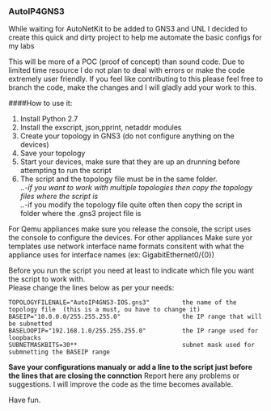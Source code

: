 ### AutoIP4GNS3
While waiting for AutoNetKit to be added to GNS3 and UNL I decided to create this quick and dirty project to help me automate the basic configs for my labs

This will be more of a POC (proof of concept) than sound code. Due to limited time resource I do not plan to deal with errors or make the code extremely user friendly. If you feel like contributing to this please feel free to branch the code, make the changes and I will gladly add your work to this. 

####How to use it:  

1. Install Python 2.7  
2. Install the exscript, json,pprint, netaddr modules
3. Create your topology in GNS3 (do not configure anything on the devices)  
4. Save your topology  
5. Start your devices, make sure that they are up an drunning before attempting to run the script  
6. The script and the topology file must be in the same folder.   
  ..*-if you want to work with multiple topologies then copy the topology files where the script is  
  ..*-if you modify the topology file quite often then copy the script in folder where the .gns3 project file is  

For Qemu appliances make sure you release the console, the script uses the console to configure the devices. For other appliances 
Make sure yor templates use network interface name formats consitent with what the appliance uses for interface names (ex: GigabitEthernet0/{0})  
  
Before you run the script you need at least to indicate which file you want the script to work with.  
Please change the lines below as per your needs:  
```
TOPOLOGYFILENALE="AutoIP4GNS3-IOS.gns3"         the name of the topology file  (this is a must, ou have to change it)  
BASEIP="10.0.0.0/255.255.255.0"                 the IP range that will be subnetted   
BASELOOPIP="192.168.1.0/255.255.255.0"          the IP range used for loopbacks  
SUBNETMASKBITS=30**                             subnet mask used for submnetting the BASEIP range  
```  
**Save your configurations manualy or add a line to the script just before the lines that are closing the connction**
Report here any problems or suggestions. I will improve the code as the time becomes available.    
  
Have fun.   





